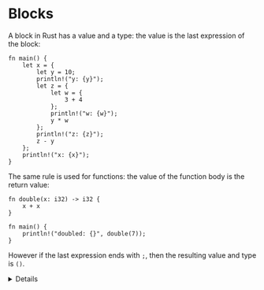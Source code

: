 # Blocks

A block in Rust has a value and a type: the value is the last expression of the
block:

```rust,editable
fn main() {
    let x = {
        let y = 10;
        println!("y: {y}");
        let z = {
            let w = {
                3 + 4
            };
            println!("w: {w}");
            y * w
        };
        println!("z: {z}");
        z - y
    };
    println!("x: {x}");
}
```

The same rule is used for functions: the value of the function body is the
return value:

```rust,editable
fn double(x: i32) -> i32 {
    x + x
}

fn main() {
    println!("doubled: {}", double(7));
}
```

However if the last expression ends with `;`, then the resulting value and type is `()`.

<details>

Key Points:
* The point of this slide is to show that blocks have a type and value in Rust. 
* You can show how the value of the block changes by changing the last line in the block. For instance, adding/removing a semicolon or using a `return`.
   
</details>
